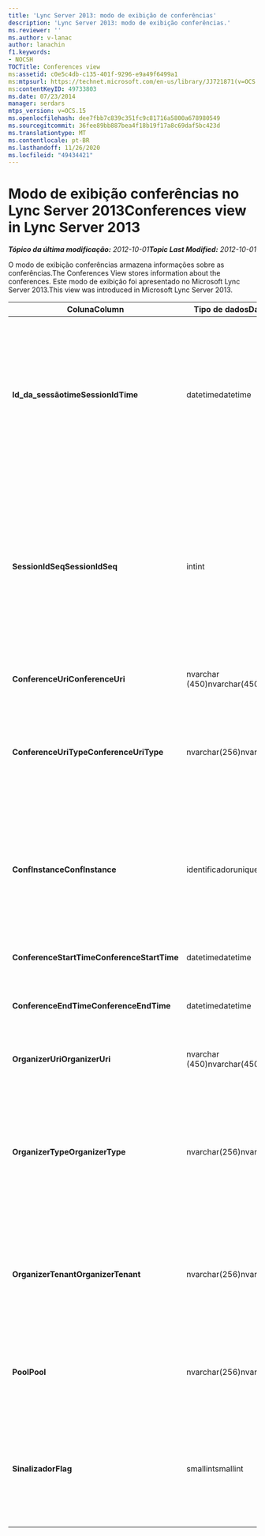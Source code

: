 ```yaml
---
title: 'Lync Server 2013: modo de exibição de conferências'
description: 'Lync Server 2013: modo de exibição conferências.'
ms.reviewer: ''
ms.author: v-lanac
author: lanachin
f1.keywords:
- NOCSH
TOCTitle: Conferences view
ms:assetid: c0e5c4db-c135-401f-9296-e9a49f6499a1
ms:mtpsurl: https://technet.microsoft.com/en-us/library/JJ721871(v=OCS.15)
ms:contentKeyID: 49733803
ms.date: 07/23/2014
manager: serdars
mtps_version: v=OCS.15
ms.openlocfilehash: dee7fbb7c839c351fc9c81716a5800a678980549
ms.sourcegitcommit: 36fee89bb887bea4f18b19f17a8c69daf5bc423d
ms.translationtype: MT
ms.contentlocale: pt-BR
ms.lasthandoff: 11/26/2020
ms.locfileid: "49434421"
---
```

# <a name="conferences-view-in-lync-server-2013"></a><span data-ttu-id="409e3-103">Modo de exibição conferências no Lync Server 2013</span><span class="sxs-lookup"><span data-stu-id="409e3-103">Conferences view in Lync Server 2013</span></span>

<div data-xmlns="http://www.w3.org/1999/xhtml">

<div class="topic" data-xmlns="http://www.w3.org/1999/xhtml" data-msxsl="urn:schemas-microsoft-com:xslt" data-cs="https://msdn.microsoft.com/">

<div data-asp="https://msdn2.microsoft.com/asp">



</div>

<div id="mainSection">

<div id="mainBody"><span data-ttu-id="409e3-104">

<span> </span></span><span class="sxs-lookup"><span data-stu-id="409e3-104">

<span> </span></span></span>

<span data-ttu-id="409e3-105">_**Tópico da última modificação:** 2012-10-01_</span><span class="sxs-lookup"><span data-stu-id="409e3-105">_**Topic Last Modified:** 2012-10-01_</span></span>

<span data-ttu-id="409e3-106">O modo de exibição conferências armazena informações sobre as conferências.</span><span class="sxs-lookup"><span data-stu-id="409e3-106">The Conferences View stores information about the conferences.</span></span> <span data-ttu-id="409e3-107">Este modo de exibição foi apresentado no Microsoft Lync Server 2013.</span><span class="sxs-lookup"><span data-stu-id="409e3-107">This view was introduced in Microsoft Lync Server 2013.</span></span>


<table>
<colgroup>
<col style="width: 33%" />
<col style="width: 33%" />
<col style="width: 33%" />
</colgroup>
<thead>
<tr class="header">
<th><span data-ttu-id="409e3-108">Coluna</span><span class="sxs-lookup"><span data-stu-id="409e3-108">Column</span></span></th>
<th><span data-ttu-id="409e3-109">Tipo de dados</span><span class="sxs-lookup"><span data-stu-id="409e3-109">Data Type</span></span></th>
<th><span data-ttu-id="409e3-110">Detalhes</span><span class="sxs-lookup"><span data-stu-id="409e3-110">Details</span></span></th>
</tr>
</thead>
<tbody>
<tr class="odd">
<td><p><span data-ttu-id="409e3-111"><strong>Id_da_sessãotime</strong></span><span class="sxs-lookup"><span data-stu-id="409e3-111"><strong>SessionIdTime</strong></span></span></p></td>
<td><p><span data-ttu-id="409e3-112">datetime</span><span class="sxs-lookup"><span data-stu-id="409e3-112">datetime</span></span></p></td>
<td><p><span data-ttu-id="409e3-113">Tempo de solicitação de sessão.</span><span class="sxs-lookup"><span data-stu-id="409e3-113">Time of session request.</span></span> <span data-ttu-id="409e3-114">Usado em conjunto com o SessionIdSeq para identificar exclusivamente uma sessão.</span><span class="sxs-lookup"><span data-stu-id="409e3-114">Used in conjunction with SessionIdSeq to uniquely identify a session.</span></span> <span data-ttu-id="409e3-115">Consulte a <a href="lync-server-2013-dialogs-table.md">tabela de diálogos no Lync Server 2013</a> para obter mais informações.</span><span class="sxs-lookup"><span data-stu-id="409e3-115">See the <a href="lync-server-2013-dialogs-table.md">Dialogs table in Lync Server 2013</a> for more information.</span></span></p></td>
</tr>
<tr class="even">
<td><p><span data-ttu-id="409e3-116"><strong>SessionIdSeq</strong></span><span class="sxs-lookup"><span data-stu-id="409e3-116"><strong>SessionIdSeq</strong></span></span></p></td>
<td><p><span data-ttu-id="409e3-117">int</span><span class="sxs-lookup"><span data-stu-id="409e3-117">int</span></span></p></td>
<td><p><span data-ttu-id="409e3-118">Número de identificação para identificar a sessão.</span><span class="sxs-lookup"><span data-stu-id="409e3-118">ID number to identify the session.</span></span> <span data-ttu-id="409e3-119">Usado em conjunto com a Identificação_da_sessãotime para identificar exclusivamente uma sessão.</span><span class="sxs-lookup"><span data-stu-id="409e3-119">Used in conjunction with SessionIdTime to uniquely identify a session.</span></span> <span data-ttu-id="409e3-120">Consulte a <a href="lync-server-2013-dialogs-table.md">tabela de diálogos no Lync Server 2013</a> para obter mais informações.</span><span class="sxs-lookup"><span data-stu-id="409e3-120">See the <a href="lync-server-2013-dialogs-table.md">Dialogs table in Lync Server 2013</a> for more information.</span></span></p></td>
</tr>
<tr class="odd">
<td><p><span data-ttu-id="409e3-121"><strong>ConferenceUri</strong></span><span class="sxs-lookup"><span data-stu-id="409e3-121"><strong>ConferenceUri</strong></span></span></p></td>
<td><p><span data-ttu-id="409e3-122">nvarchar (450)</span><span class="sxs-lookup"><span data-stu-id="409e3-122">nvarchar(450)</span></span></p></td>
<td><p><span data-ttu-id="409e3-123">URL para a conferência.</span><span class="sxs-lookup"><span data-stu-id="409e3-123">URI for the conference.</span></span></p></td>
</tr>
<tr class="even">
<td><p><span data-ttu-id="409e3-124"><strong>ConferenceUriType</strong></span><span class="sxs-lookup"><span data-stu-id="409e3-124"><strong>ConferenceUriType</strong></span></span></p></td>
<td><p><span data-ttu-id="409e3-125">nvarchar(256)</span><span class="sxs-lookup"><span data-stu-id="409e3-125">nvarchar(256)</span></span></p></td>
<td><p><span data-ttu-id="409e3-126">Tipo de URL da conferência.</span><span class="sxs-lookup"><span data-stu-id="409e3-126">Type of the conference URI.</span></span> <span data-ttu-id="409e3-127">Consulte a <a href="lync-server-2013-uritypes-table.md">tabela UriTypes no Lync Server 2013</a> para obter mais informações.</span><span class="sxs-lookup"><span data-stu-id="409e3-127">See the <a href="lync-server-2013-uritypes-table.md">UriTypes table in Lync Server 2013</a> for more information.</span></span></p></td>
</tr>
<tr class="odd">
<td><p><span data-ttu-id="409e3-128"><strong>ConfInstance</strong></span><span class="sxs-lookup"><span data-stu-id="409e3-128"><strong>ConfInstance</strong></span></span></p></td>
<td><p><span data-ttu-id="409e3-129">identificador</span><span class="sxs-lookup"><span data-stu-id="409e3-129">uniqueidentifier</span></span></p></td>
<td><p><span data-ttu-id="409e3-130">Usado para conferências recorrentes.</span><span class="sxs-lookup"><span data-stu-id="409e3-130">Used for recurring conferences.</span></span> <span data-ttu-id="409e3-131">Cada instância de uma conferência recorrente tem o mesmo ConferenceUri, mas um ConfInstance diferente.</span><span class="sxs-lookup"><span data-stu-id="409e3-131">Each instance of a recurring conference has the same ConferenceUri but a different ConfInstance.</span></span></p></td>
</tr>
<tr class="even">
<td><p><span data-ttu-id="409e3-132"><strong>ConferenceStartTime</strong></span><span class="sxs-lookup"><span data-stu-id="409e3-132"><strong>ConferenceStartTime</strong></span></span></p></td>
<td><p><span data-ttu-id="409e3-133">datetime</span><span class="sxs-lookup"><span data-stu-id="409e3-133">datetime</span></span></p></td>
<td><p><span data-ttu-id="409e3-134">Hora de início da conferência.</span><span class="sxs-lookup"><span data-stu-id="409e3-134">Starting time for the conference.</span></span></p></td>
</tr>
<tr class="odd">
<td><p><span data-ttu-id="409e3-135"><strong>ConferenceEndTime</strong></span><span class="sxs-lookup"><span data-stu-id="409e3-135"><strong>ConferenceEndTime</strong></span></span></p></td>
<td><p><span data-ttu-id="409e3-136">datetime</span><span class="sxs-lookup"><span data-stu-id="409e3-136">datetime</span></span></p></td>
<td><p><span data-ttu-id="409e3-137">Hora de término da conferência.</span><span class="sxs-lookup"><span data-stu-id="409e3-137">Ending time for the conference.</span></span></p></td>
</tr>
<tr class="even">
<td><p><span data-ttu-id="409e3-138"><strong>OrganizerUri</strong></span><span class="sxs-lookup"><span data-stu-id="409e3-138"><strong>OrganizerUri</strong></span></span></p></td>
<td><p><span data-ttu-id="409e3-139">nvarchar (450)</span><span class="sxs-lookup"><span data-stu-id="409e3-139">nvarchar(450)</span></span></p></td>
<td><p><span data-ttu-id="409e3-140">URI do usuário que organizou a conferência.</span><span class="sxs-lookup"><span data-stu-id="409e3-140">URI of the user who organized the conference.</span></span></p></td>
</tr>
<tr class="odd">
<td><p><span data-ttu-id="409e3-141"><strong>OrganizerType</strong></span><span class="sxs-lookup"><span data-stu-id="409e3-141"><strong>OrganizerType</strong></span></span></p></td>
<td><p><span data-ttu-id="409e3-142">nvarchar(256)</span><span class="sxs-lookup"><span data-stu-id="409e3-142">nvarchar(256)</span></span></p></td>
<td><p><span data-ttu-id="409e3-143">Tipo de URI do usuário que organizou a conferência.</span><span class="sxs-lookup"><span data-stu-id="409e3-143">Type of URI of the user who organized the conference.</span></span> <span data-ttu-id="409e3-144">Consulte a <a href="lync-server-2013-uritypes-table.md">tabela UriTypes no Lync Server 2013</a> para obter mais informações.</span><span class="sxs-lookup"><span data-stu-id="409e3-144">See the <a href="lync-server-2013-uritypes-table.md">UriTypes table in Lync Server 2013</a> for more information.</span></span></p></td>
</tr>
<tr class="even">
<td><p><span data-ttu-id="409e3-145"><strong>OrganizerTenant</strong></span><span class="sxs-lookup"><span data-stu-id="409e3-145"><strong>OrganizerTenant</strong></span></span></p></td>
<td><p><span data-ttu-id="409e3-146">nvarchar(256)</span><span class="sxs-lookup"><span data-stu-id="409e3-146">nvarchar(256)</span></span></p></td>
<td><p><span data-ttu-id="409e3-147">Locatário do usuário que organizou a conferência.</span><span class="sxs-lookup"><span data-stu-id="409e3-147">Tenant of the user who organized the conference.</span></span> <span data-ttu-id="409e3-148">Consulte a <a href="lync-server-2013-tenants-table.md">tabela locatários no Lync Server 2013</a> para obter mais informações.</span><span class="sxs-lookup"><span data-stu-id="409e3-148">See the <a href="lync-server-2013-tenants-table.md">Tenants table in Lync Server 2013</a> for more information.</span></span></p></td>
</tr>
<tr class="odd">
<td><p><span data-ttu-id="409e3-149"><strong>Pool</strong></span><span class="sxs-lookup"><span data-stu-id="409e3-149"><strong>Pool</strong></span></span></p></td>
<td><p><span data-ttu-id="409e3-150">nvarchar(256)</span><span class="sxs-lookup"><span data-stu-id="409e3-150">nvarchar(256)</span></span></p></td>
<td><p><span data-ttu-id="409e3-151">Nome de domínio totalmente qualificado do pool que hospeda a conferência.</span><span class="sxs-lookup"><span data-stu-id="409e3-151">Fully qualified domain name of the pool that hosted the conference.</span></span></p></td>
</tr>
<tr class="even">
<td><p><span data-ttu-id="409e3-152"><strong>Sinalizador</strong></span><span class="sxs-lookup"><span data-stu-id="409e3-152"><strong>Flag</strong></span></span></p></td>
<td><p><span data-ttu-id="409e3-153">smallint</span><span class="sxs-lookup"><span data-stu-id="409e3-153">smallint</span></span></p></td>
<td><p><span data-ttu-id="409e3-154">Máscara de bits que contém atributos de conferência.</span><span class="sxs-lookup"><span data-stu-id="409e3-154">Bit mask that contains Conference Attributes.</span></span> <span data-ttu-id="409e3-155">Os valores possíveis são:</span><span class="sxs-lookup"><span data-stu-id="409e3-155">Possible values are:</span></span></p>
<p><span data-ttu-id="409e3-156">0X01 – transação sintética</span><span class="sxs-lookup"><span data-stu-id="409e3-156">0X01 – Synthetic Transaction</span></span></p></td>
</tr>
</tbody>
</table><span data-ttu-id="409e3-157">


</div>

<span> </span>

</div>

</div>

</span><span class="sxs-lookup"><span data-stu-id="409e3-157">


</div>

<span> </span>

</div>

</div>

</span></span></div>

